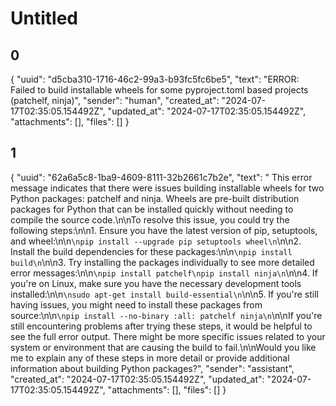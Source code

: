 # Untitled

## 0

{
  "uuid": "d5cba310-1716-46c2-99a3-b93fc5fc6be5",
  "text": "ERROR: Failed to build installable wheels for some pyproject.toml based projects (patchelf, ninja)",
  "sender": "human",
  "created_at": "2024-07-17T02:35:05.154492Z",
  "updated_at": "2024-07-17T02:35:05.154492Z",
  "attachments": [],
  "files": []
}

## 1

{
  "uuid": "62a6a5c8-1ba9-4609-8111-32b2661c7b2e",
  "text": " This error message indicates that there were issues building installable wheels for two Python packages: patchelf and ninja. Wheels are pre-built distribution packages for Python that can be installed quickly without needing to compile the source code.\n\nTo resolve this issue, you could try the following steps:\n\n1. Ensure you have the latest version of pip, setuptools, and wheel:\n\n```\npip install --upgrade pip setuptools wheel\n```\n\n2. Install the build dependencies for these packages:\n\n```\npip install build\n```\n\n3. Try installing the packages individually to see more detailed error messages:\n\n```\npip install patchelf\npip install ninja\n```\n\n4. If you're on Linux, make sure you have the necessary development tools installed:\n\n```\nsudo apt-get install build-essential\n```\n\n5. If you're still having issues, you might need to install these packages from source:\n\n```\npip install --no-binary :all: patchelf ninja\n```\n\nIf you're still encountering problems after trying these steps, it would be helpful to see the full error output. There might be more specific issues related to your system or environment that are causing the build to fail.\n\nWould you like me to explain any of these steps in more detail or provide additional information about building Python packages?",
  "sender": "assistant",
  "created_at": "2024-07-17T02:35:05.154492Z",
  "updated_at": "2024-07-17T02:35:05.154492Z",
  "attachments": [],
  "files": []
}
